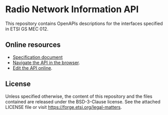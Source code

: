 # Radio Network Information API

This repository contains OpenAPIs descriptions for the interfaces specified in ETSI GS MEC 012.

## Online resources

* [Specification document](https://www.etsi.org/deliver/etsi_gs/MEC/001_099/012/01.01.01_60/gs_MEC012v010101p.pdf)
* [Navigate the API in the browser](https://forge.etsi.org/swagger/ui/?url=https://forge.etsi.org/gitlab/mec/gs012-rnis-api/raw/master/RniAPI.yaml).
* [Edit the API online](https://forge.etsi.org/swagger/editor/?url=https://forge.etsi.org/gitlab/mec/gs012-rnis-api/raw/master/RniAPI.yaml).

## License

Unless specified otherwise, the content of this repository and the files contained are released under the BSD-3-Clause license.
See the attached LICENSE file or visit https://forge.etsi.org/legal-matters.
